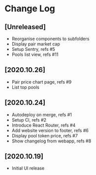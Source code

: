 # Change Log


## [Unreleased]
  - Reorganise components to subfolders
  - Display pair market cap
  - Setup Sentry, refs #5
  - Pools list view, refs #11


## [2020.10.26]
  - Pair price chart page, refs #9
  - List top pools


## [2020.10.24]
  - Autodeploy on merge, refs #1
  - Setup CI, refs #2
  - Introduce React Router, refs #4
  - Add website version to footer, refs #6
  - Display pool token price, refs #7
  - Show changelog from webapp, refs #8


## [2020.10.19]
  - Initial UI release
